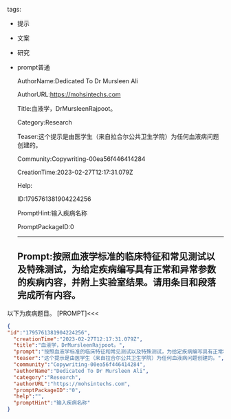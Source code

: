   tags: 
- 提示
- 文案
- 研究
- prompt普通

  AuthorName:Dedicated To Dr Mursleen Ali

  AuthorURL:https://mohsintechs.com

  Title:血液学，DrMursleenRajpoot。

  Category:Research

  Teaser:这个提示是由医学生（来自拉合尔公共卫生学院）为任何血液病问题创建的。

  Community:Copywriting-00ea56f446414284

  CreationTime:2023-02-27T12:17:31.079Z

  Help:

  ID:1795761381904224256

  PromptHint:输入疾病名称

  PromptPackageID:0

  ---

  ## Prompt:按照血液学标准的临床特征和常见测试以及特殊测试，为给定疾病编写具有正常和异常参数的疾病内容，并附上实验室结果。请用条目和段落完成所有内容。

以下为疾病题目。
[PROMPT]<<<

  ```json
  {
  "id":"1795761381904224256",
    "creationTime":"2023-02-27T12:17:31.079Z",
    "title":"血液学，DrMursleenRajpoot。",
    "prompt":"按照血液学标准的临床特征和常见测试以及特殊测试，为给定疾病编写具有正常和异常参数的疾病内容，并附上实验室结果。请用条目和段落完成所有内容。\n\n以下为疾病题目。\n[PROMPT]<<<",
    "teaser":"这个提示是由医学生（来自拉合尔公共卫生学院）为任何血液病问题创建的。",
    "community":"Copywriting-00ea56f446414284",
    "authorName":"Dedicated To Dr Mursleen Ali",
    "category":"Research",
    "authorURL":"https://mohsintechs.com",
    "promptPackageID":"0",
    "help":"",
    "promptHint":"输入疾病名称"
  }
  ```
